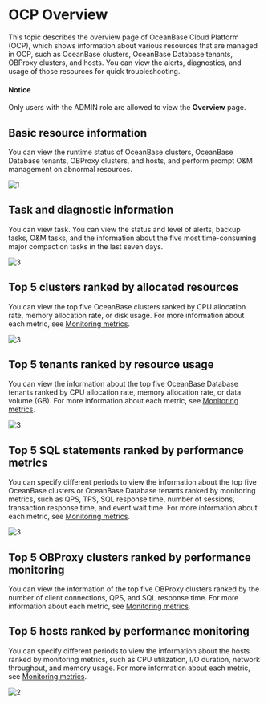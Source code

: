 # OCP Overview

This topic describes the overview page of OceanBase Cloud Platform (OCP), which shows information about various resources that are managed in OCP, such as OceanBase clusters, OceanBase Database tenants, OBProxy clusters, and hosts. You can view the alerts, diagnostics, and usage of those resources for quick troubleshooting.

 <main id="notice" type='notice'>
 <h4>Notice</h4>
 <p>Only users with the ADMIN role are allowed to view the <b>Overview</b> page.</p>
 </main>

## Basic resource information

You can view the runtime status of OceanBase clusters, OceanBase Database tenants, OBProxy clusters, and hosts, and perform prompt O&M management on abnormal resources.

![1](https://obbusiness-private.oss-cn-shanghai.aliyuncs.com/doc/img/ocp/401/%E6%A6%82%E8%A7%881.png)

## Task and diagnostic information

You can view task. You can view the status and level of alerts, backup tasks, O&M tasks, and the information about the five most time-consuming major compaction tasks in the last seven days.

![3](https://obbusiness-private.oss-cn-shanghai.aliyuncs.com/doc/img/ocp/403-ce/%E6%9F%A5%E7%9C%8B%E4%BB%BB%E5%8A%A1%E4%BF%A1%E6%81%AF-1.png)

## Top 5 clusters ranked by allocated resources

You can view the top five OceanBase clusters ranked by CPU allocation rate, memory allocation rate, or disk usage. For more information about each metric, see [Monitoring metrics](../../1900.reference-guide/300.monitoring-indicator-reference/100.overview-of-metrics.md).

![3](https://obbusiness-private.oss-cn-shanghai.aliyuncs.com/doc/img/ocp/401/%E6%A6%82%E8%A7%883.png)

## Top 5 tenants ranked by resource usage

You can view the information about the top five OceanBase Database tenants ranked by CPU allocation rate, memory allocation rate, or data volume (GB). For more information about each metric, see [Monitoring metrics](../../1900.reference-guide/300.monitoring-indicator-reference/100.overview-of-metrics.md).

![3](https://obbusiness-private.oss-cn-shanghai.aliyuncs.com/doc/img/ocp/401/%E6%A6%82%E8%A7%884.png)

## Top 5 SQL statements ranked by performance metrics

You can specify different periods to view the information about the top five OceanBase clusters or OceanBase Database tenants ranked by monitoring metrics, such as QPS, TPS, SQL response time, number of sessions, transaction response time, and event wait time. For more information about each metric, see [Monitoring metrics](../../1900.reference-guide/300.monitoring-indicator-reference/100.overview-of-metrics.md).

![3](https://obbusiness-private.oss-cn-shanghai.aliyuncs.com/doc/img/ocp/401/%E6%A6%82%E8%A7%885.png)

## Top 5 OBProxy clusters ranked by performance monitoring

You can view the information of the top five OBProxy clusters ranked by the number of client connections, QPS, and SQL response time. For more information about each metric, see [Monitoring metrics](../../1900.reference-guide/300.monitoring-indicator-reference/100.overview-of-metrics.md).

## Top 5 hosts ranked by performance monitoring

You can specify different periods to view the information about the hosts ranked by monitoring metrics, such as CPU utilization, I/O duration, network throughput, and memory usage. For more information about each metric, see [Monitoring metrics](../../1900.reference-guide/300.monitoring-indicator-reference/100.overview-of-metrics.md).

![2](https://obbusiness-private.oss-cn-shanghai.aliyuncs.com/doc/img/ocp/401/%E6%A6%82%E8%A7%886.png)
